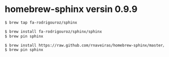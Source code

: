 homebrew-sphinx versin 0.9.9
===============

```bash
$ brew tap fa-rodrigouroz/sphinx

$ brew install fa-rodrigouroz/sphinx/sphinx
$ brew pin sphinx
```

```bash
$ brew install https://raw.github.com/rnaveiras/homebrew-sphinx/master/sphinx.rb
$ brew pin sphinx
```
